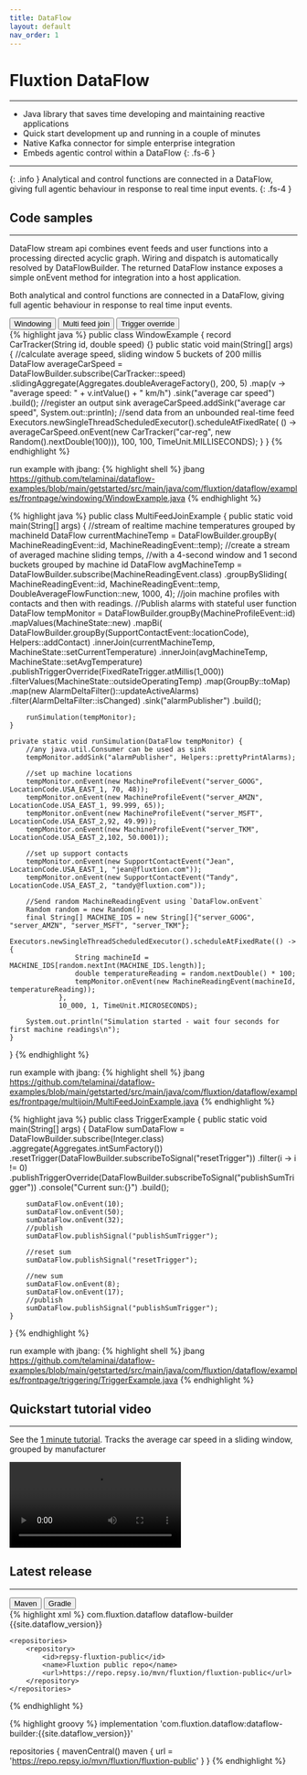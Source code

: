 ```yaml
---
title: DataFlow
layout: default
nav_order: 1
---
```

# Fluxtion DataFlow
---- 

* Java library that saves time developing and maintaining reactive applications
* Quick start development up and running in a couple of minutes
* Native Kafka connector for simple enterprise integration
* Embeds agentic control within a DataFlow
{: .fs-6 }

---- 

{: .info }
Analytical and control functions are connected in a DataFlow, giving full agentic behaviour in response to real time
input events.
{: .fs-4 }

## Code samples
-----
DataFlow stream api combines event feeds and user functions into a processing directed acyclic graph. Wiring and 
dispatch is automatically resolved by DataFlowBuilder. The returned DataFlow instance exposes a simple onEvent method 
for integration into a host application.

Both analytical and control functions are connected in a DataFlow, giving full agentic behaviour in response to real time
input events.

<div class="tab">
  <button class="tablinks2" onclick="openTab2(event, 'Windowing')" id="defaultExample">Windowing</button>
  <button class="tablinks2" onclick="openTab2(event, 'Multi feed join')" >Multi feed join</button>
  <button class="tablinks2" onclick="openTab2(event, 'TriggerOverride')" >Trigger override</button>
</div>

<div id="Windowing" class="tabcontent2">
<div markdown="1">
{% highlight java %}
public class WindowExample {
    record CarTracker(String id, double speed) {}
    public static void main(String[] args) {
        //calculate average speed, sliding window 5 buckets of 200 millis
        DataFlow averageCarSpeed = DataFlowBuilder.subscribe(CarTracker::speed)
                .slidingAggregate(Aggregates.doubleAverageFactory(), 200, 5)
                .map(v -> "average speed: " + v.intValue() + " km/h")
                .sink("average car speed")
                .build();
        //register an output sink
        averageCarSpeed.addSink("average car speed", System.out::println);
        //send data from an unbounded real-time feed
        Executors.newSingleThreadScheduledExecutor().scheduleAtFixedRate(
                () -> averageCarSpeed.onEvent(new CarTracker("car-reg", new Random().nextDouble(100))),
                100, 100, TimeUnit.MILLISECONDS);
    }
}
{% endhighlight %}

run example with jbang:
{% highlight shell %}
jbang https://github.com/telaminai/dataflow-examples/blob/main/getstarted/src/main/java/com/fluxtion/dataflow/examples/frontpage/windowing/WindowExample.java
{% endhighlight %}
</div>
</div>

<div id="Multi feed join" class="tabcontent2">
<div markdown="1">
{% highlight java %}
public class MultiFeedJoinExample {
    public static void main(String[] args) {
        //stream of realtime machine temperatures grouped by machineId
        DataFlow currentMachineTemp = DataFlowBuilder.groupBy(
                MachineReadingEvent::id, MachineReadingEvent::temp);
        //create a stream of averaged machine sliding temps,
        //with a 4-second window and 1 second buckets grouped by machine id
        DataFlow avgMachineTemp = DataFlowBuilder.subscribe(MachineReadingEvent.class)
                .groupBySliding(
                        MachineReadingEvent::id,
                        MachineReadingEvent::temp,
                        DoubleAverageFlowFunction::new,
                        1000,
                        4);
        //join machine profiles with contacts and then with readings.
        //Publish alarms with stateful user function
        DataFlow tempMonitor = DataFlowBuilder.groupBy(MachineProfileEvent::id)
                .mapValues(MachineState::new)
                .mapBi(
                        DataFlowBuilder.groupBy(SupportContactEvent::locationCode),
                        Helpers::addContact)
                .innerJoin(currentMachineTemp, MachineState::setCurrentTemperature)
                .innerJoin(avgMachineTemp, MachineState::setAvgTemperature)
                .publishTriggerOverride(FixedRateTrigger.atMillis(1_000))
                .filterValues(MachineState::outsideOperatingTemp)
                .map(GroupBy::toMap)
                .map(new AlarmDeltaFilter()::updateActiveAlarms)
                .filter(AlarmDeltaFilter::isChanged)
                .sink("alarmPublisher")
                .build();

        runSimulation(tempMonitor);
    }

    private static void runSimulation(DataFlow tempMonitor) {
        //any java.util.Consumer can be used as sink
        tempMonitor.addSink("alarmPublisher", Helpers::prettyPrintAlarms);

        //set up machine locations
        tempMonitor.onEvent(new MachineProfileEvent("server_GOOG", LocationCode.USA_EAST_1, 70, 48));
        tempMonitor.onEvent(new MachineProfileEvent("server_AMZN", LocationCode.USA_EAST_1, 99.999, 65));
        tempMonitor.onEvent(new MachineProfileEvent("server_MSFT", LocationCode.USA_EAST_2,92, 49.99));
        tempMonitor.onEvent(new MachineProfileEvent("server_TKM", LocationCode.USA_EAST_2,102, 50.0001));

        //set up support contacts
        tempMonitor.onEvent(new SupportContactEvent("Jean", LocationCode.USA_EAST_1, "jean@fluxtion.com"));
        tempMonitor.onEvent(new SupportContactEvent("Tandy", LocationCode.USA_EAST_2, "tandy@fluxtion.com"));

        //Send random MachineReadingEvent using `DataFlow.onEvent` 
        Random random = new Random();
        final String[] MACHINE_IDS = new String[]{"server_GOOG", "server_AMZN", "server_MSFT", "server_TKM"};
        Executors.newSingleThreadScheduledExecutor().scheduleAtFixedRate(() -> {
                    String machineId = MACHINE_IDS[random.nextInt(MACHINE_IDS.length)];
                    double temperatureReading = random.nextDouble() * 100;
                    tempMonitor.onEvent(new MachineReadingEvent(machineId, temperatureReading));
                },
                10_000, 1, TimeUnit.MICROSECONDS);

        System.out.println("Simulation started - wait four seconds for first machine readings\n");
    }
}
{% endhighlight %}

run example with jbang:
{% highlight shell %}
jbang https://github.com/telaminai/dataflow-examples/blob/main/getstarted/src/main/java/com/fluxtion/dataflow/examples/frontpage/multijoin/MultiFeedJoinExample.java
{% endhighlight %}
</div>
</div>


<div id="TriggerOverride" class="tabcontent2">
<div markdown="1">
{% highlight java %}
public class TriggerExample {
    public static void main(String[] args) {
        DataFlow sumDataFlow = DataFlowBuilder.subscribe(Integer.class)
                .aggregate(Aggregates.intSumFactory())
                .resetTrigger(DataFlowBuilder.subscribeToSignal("resetTrigger"))
                .filter(i -> i != 0)
                .publishTriggerOverride(DataFlowBuilder.subscribeToSignal("publishSumTrigger"))
                .console("Current sun:{}")
                .build();

        sumDataFlow.onEvent(10);
        sumDataFlow.onEvent(50);
        sumDataFlow.onEvent(32);
        //publish
        sumDataFlow.publishSignal("publishSumTrigger");

        //reset sum
        sumDataFlow.publishSignal("resetTrigger");

        //new sum
        sumDataFlow.onEvent(8);
        sumDataFlow.onEvent(17);
        //publish
        sumDataFlow.publishSignal("publishSumTrigger");
    }
}
{% endhighlight %}

run example with jbang:
{% highlight shell %}
jbang https://github.com/telaminai/dataflow-examples/blob/main/getstarted/src/main/java/com/fluxtion/dataflow/examples/frontpage/triggering/TriggerExample.java
{% endhighlight %}
</div>
</div>

## Quickstart tutorial video
----
See the [1 minute tutorial](sections/overview/quickstart). Tracks the average car speed in a sliding window, grouped 
by manufacturer



<video src="https://github.com/user-attachments/assets/ea6283c1-f787-42f9-8d28-cb9da030085f" controls="controls" style="max-height: 730px;">
</video>


## Latest release
----

<div class="tab">
  <button class="tablinks" onclick="openTab(event, 'Maven')" id="defaultOpen">Maven</button>
  <button class="tablinks" onclick="openTab(event, 'Gradle')">Gradle</button>
</div>
<div id="Maven" class="tabcontent">
<div markdown="1">
{% highlight xml %}
    <dependencies>
        <dependency>
            <groupId>com.fluxtion.dataflow</groupId>
            <artifactId>dataflow-builder</artifactId>
            <version>{{site.dataflow_version}}</version>
        </dependency>
    </dependencies>

    <repositories>
        <repository>
            <id>repsy-fluxtion-public</id>
            <name>Fluxtion public repo</name>
            <url>https://repo.repsy.io/mvn/fluxtion/fluxtion-public</url>
        </repository>
    </repositories>
{% endhighlight %}
</div>
</div>
<div id="Gradle" class="tabcontent">
<div markdown="1">
{% highlight groovy %}
implementation 'com.fluxtion.dataflow:dataflow-builder:{{site.dataflow_version}}'

repositories {
    mavenCentral()
    maven {
        url = 'https://repo.repsy.io/mvn/fluxtion/fluxtion-public'
    }
}
{% endhighlight %}
</div>
</div>

<script>
document.getElementById("defaultOpen").click();
document.getElementById("defaultExample").click();
</script>